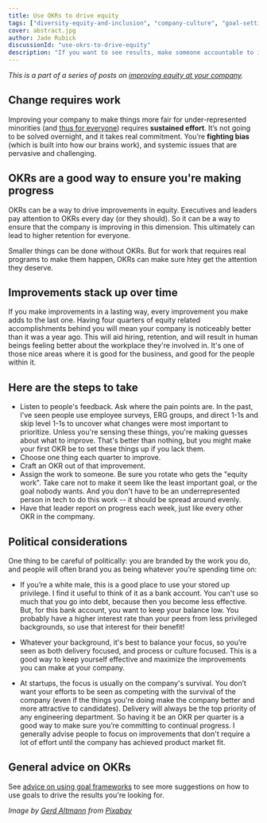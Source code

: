 ```yaml
---
title: Use OKRs to drive equity
tags: ["diversity-equity-and-inclusion", "company-culture", "goal-setting"]
cover: abstract.jpg
author: Jade Rubick
discussionId: "use-okrs-to-drive-equity"
description: "If you want to see results, make someone accountable to it. Describes how we used OKRs to improve equity."
---
```


<re-img src="abstract.jpg"></re-img>

_This is a part of a series of posts on [improving equity at your company](/equity-benefits-everyone)._

## Change requires work

Improving your company to make things more fair for under-represented minorities (and [thus for everyone](/equity-benefits-everyone/)) requires **sustained effort**. It’s not going to be solved overnight, and it takes real commitment. You’re **fighting bias** (which is built into how our brains work), and systemic issues that are pervasive and challenging. 

## OKRs are a good way to ensure you're making progress

OKRs can be a way to drive improvements in equity. Executives and leaders pay attention to OKRs every day (or they should). So it can be a way to ensure that the company is improving in this dimension. This ultimately can lead to higher retention for everyone. 

Smaller things can be done without OKRs. But for work that requires real programs to make them happen, OKRs can make sure htey get the attention they deserve. 

## Improvements stack up over time

If you make improvements in a lasting way, every improvement you make adds to the last one. Having four quarters of equity related accomplishments behind you will mean your company is noticeably better than it was a year ago. This will aid hiring, retention, and will result in human beings feeling better about the workplace they're involved in. It's one of those nice areas where it is good for the business, and good for the people within it.

## Here are the steps to take

* Listen to people's feedback. Ask where the pain points are. In the past, I've seen people use employee surveys, ERG groups, and direct 1-1s and skip level 1-1s to uncover what changes were most important to prioritize. Unless you're sensing these things, you're making guesses about what to improve. That's better than nothing, but you might make your first OKR be to set these things up if you lack them. 
* Choose one thing each quarter to improve. 
* Craft an OKR out of that improvement.
* Assign the work to someone. Be sure you rotate who gets the "equity work". Take care not to make it seem like the least important goal, or the goal nobody wants. And you don't have to be an underrepresented person in tech to do this work -- it should be spread around evenly. 
* Have that leader report on progress each week, just like every other OKR in the compmany.

## Political considerations

One thing to be careful of politically: you are branded by the work you do, and people will often brand you as being whatever you’re spending time on:

* If you’re a white male, this is a good place to use your stored up privilege. I find it useful to think of it as a bank account. You can't use so much that you go into debt, because then you become less effective. But, for this bank account, you want to keep your balance low. You probably have a higher interest rate than your peers from less privileged backgrounds, so use that interest for their benefit!

* Whatever your background, it's best to balance your focus, so you’re seen as both delivery focused, and process or culture focused. This is a good way to keep yourself effective and maximize the improvements you can make at your company.

* At startups, the focus is usually on the company's survival. You don’t want your efforts to be seen as competing with the survival of the company (even if the things you're doing make the company better and more attractive to candidates). Delivery will always be the top priority of any engineering department. So having it be an OKR per quarter is a good way to make sure you’re committing to continual progress. I generally advise people to focus on improvements that don't require a lot of effort until the company has achieved product market fit. 

## General advice on OKRs

See [advice on using goal frameworks](/advice-for-using-goal-frameworks/) to see more suggestions on how to use goals to drive the results you're looking for.

_Image by <a href="https://pixabay.com/users/geralt-9301/">Gerd Altmann</a> from <a href="https://pixabay.com/">Pixabay</a>_